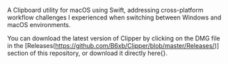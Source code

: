 A Clipboard utility for macOS using Swift, addressing cross-platform workflow challenges I experienced when switching between Windows and macOS environments.


You can download the latest version of Clipper by clicking on the DMG file in the [Releases(https://github.com/B6xb/Clipper/blob/master/Releases/)] section of this repository, or download it directly here{}.
